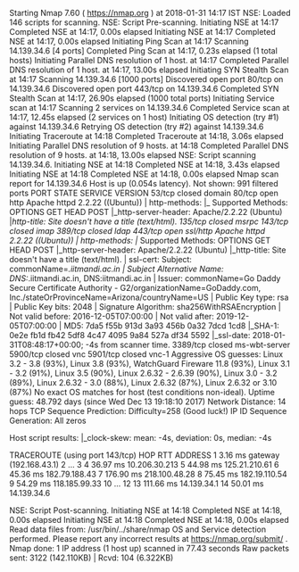 
Starting Nmap 7.60 ( https://nmap.org ) at 2018-01-31 14:17 IST
NSE: Loaded 146 scripts for scanning.
NSE: Script Pre-scanning.
Initiating NSE at 14:17
Completed NSE at 14:17, 0.00s elapsed
Initiating NSE at 14:17
Completed NSE at 14:17, 0.00s elapsed
Initiating Ping Scan at 14:17
Scanning 14.139.34.6 [4 ports]
Completed Ping Scan at 14:17, 0.23s elapsed (1 total hosts)
Initiating Parallel DNS resolution of 1 host. at 14:17
Completed Parallel DNS resolution of 1 host. at 14:17, 13.00s elapsed
Initiating SYN Stealth Scan at 14:17
Scanning 14.139.34.6 [1000 ports]
Discovered open port 80/tcp on 14.139.34.6
Discovered open port 443/tcp on 14.139.34.6
Completed SYN Stealth Scan at 14:17, 26.90s elapsed (1000 total ports)
Initiating Service scan at 14:17
Scanning 2 services on 14.139.34.6
Completed Service scan at 14:17, 12.45s elapsed (2 services on 1 host)
Initiating OS detection (try #1) against 14.139.34.6
Retrying OS detection (try #2) against 14.139.34.6
Initiating Traceroute at 14:18
Completed Traceroute at 14:18, 3.06s elapsed
Initiating Parallel DNS resolution of 9 hosts. at 14:18
Completed Parallel DNS resolution of 9 hosts. at 14:18, 13.00s elapsed
NSE: Script scanning 14.139.34.6.
Initiating NSE at 14:18
Completed NSE at 14:18, 3.43s elapsed
Initiating NSE at 14:18
Completed NSE at 14:18, 0.00s elapsed
Nmap scan report for 14.139.34.6
Host is up (0.054s latency).
Not shown: 991 filtered ports
PORT     STATE  SERVICE       VERSION
53/tcp   closed domain
80/tcp   open   http          Apache httpd 2.2.22 ((Ubuntu))
| http-methods: 
|_  Supported Methods: OPTIONS GET HEAD POST
|_http-server-header: Apache/2.2.22 (Ubuntu)
|_http-title: Site doesn't have a title (text/html).
135/tcp  closed msrpc
143/tcp  closed imap
389/tcp  closed ldap
443/tcp  open   ssl/http      Apache httpd 2.2.22 ((Ubuntu))
| http-methods: 
|_  Supported Methods: OPTIONS GET HEAD POST
|_http-server-header: Apache/2.2.22 (Ubuntu)
|_http-title: Site doesn't have a title (text/html).
| ssl-cert: Subject: commonName=*.iitmandi.ac.in
| Subject Alternative Name: DNS:*.iitmandi.ac.in, DNS:iitmandi.ac.in
| Issuer: commonName=Go Daddy Secure Certificate Authority - G2/organizationName=GoDaddy.com, Inc./stateOrProvinceName=Arizona/countryName=US
| Public Key type: rsa
| Public Key bits: 2048
| Signature Algorithm: sha256WithRSAEncryption
| Not valid before: 2016-12-05T07:00:00
| Not valid after:  2019-12-05T07:00:00
| MD5:   7da5 f55b 913d 3a93 456b 0a32 7dcd 1cd8
|_SHA-1: 0e2e fb1d fb42 5df8 4c47 4095 9a84 527a df34 5592
|_ssl-date: 2018-01-31T08:48:17+00:00; -4s from scanner time.
3389/tcp closed ms-wbt-server
5900/tcp closed vnc
5901/tcp closed vnc-1
Aggressive OS guesses: Linux 3.2 - 3.8 (93%), Linux 3.8 (93%), WatchGuard Fireware 11.8 (93%), Linux 3.1 - 3.2 (91%), Linux 3.5 (90%), Linux 2.6.32 - 2.6.39 (90%), Linux 3.0 - 3.2 (89%), Linux 2.6.32 - 3.0 (88%), Linux 2.6.32 (87%), Linux 2.6.32 or 3.10 (87%)
No exact OS matches for host (test conditions non-ideal).
Uptime guess: 48.792 days (since Wed Dec 13 19:18:10 2017)
Network Distance: 14 hops
TCP Sequence Prediction: Difficulty=258 (Good luck!)
IP ID Sequence Generation: All zeros

Host script results:
|_clock-skew: mean: -4s, deviation: 0s, median: -4s

TRACEROUTE (using port 143/tcp)
HOP RTT       ADDRESS
1   3.16 ms   gateway (192.168.43.1)
2   ... 3
4   36.97 ms  10.206.30.213
5   44.98 ms  125.21.210.61
6   45.36 ms  182.79.188.43
7   176.90 ms 218.100.48.28
8   75.45 ms  182.19.110.54
9   54.29 ms  118.185.99.33
10  ... 12
13  111.66 ms 14.139.34.1
14  50.01 ms  14.139.34.6

NSE: Script Post-scanning.
Initiating NSE at 14:18
Completed NSE at 14:18, 0.00s elapsed
Initiating NSE at 14:18
Completed NSE at 14:18, 0.00s elapsed
Read data files from: /usr/bin/../share/nmap
OS and Service detection performed. Please report any incorrect results at https://nmap.org/submit/ .
Nmap done: 1 IP address (1 host up) scanned in 77.43 seconds
           Raw packets sent: 3122 (142.110KB) | Rcvd: 104 (6.322KB)
